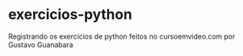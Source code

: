 # exercicios-python

Registrando os exercícios de python feitos no cursoemvideo.com por Gustavo Guanabara
